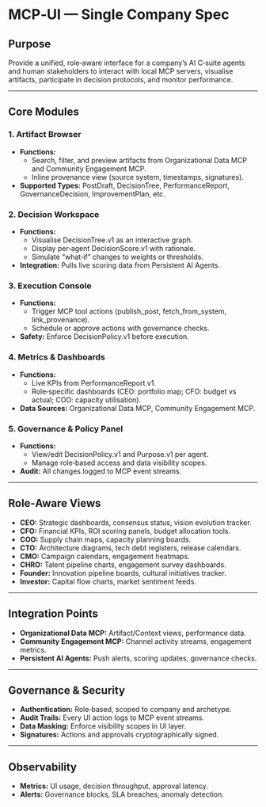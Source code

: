 # MCP‑UI — Single Company Spec

## Purpose
Provide a unified, role‑aware interface for a company’s AI C‑suite agents and human stakeholders to interact with local MCP servers, visualise artifacts, participate in decision protocols, and monitor performance.

---

## Core Modules

### 1. Artifact Browser
- **Functions:**
  - Search, filter, and preview artifacts from Organizational Data MCP and Community Engagement MCP.
  - Inline provenance view (source system, timestamps, signatures).
- **Supported Types:** PostDraft, DecisionTree, PerformanceReport, GovernanceDecision, ImprovementPlan, etc.

### 2. Decision Workspace
- **Functions:**
  - Visualise DecisionTree.v1 as an interactive graph.
  - Display per‑agent DecisionScore.v1 with rationale.
  - Simulate “what‑if” changes to weights or thresholds.
- **Integration:** Pulls live scoring data from Persistent AI Agents.

### 3. Execution Console
- **Functions:**
  - Trigger MCP tool actions (publish_post, fetch_from_system, link_provenance).
  - Schedule or approve actions with governance checks.
- **Safety:** Enforce DecisionPolicy.v1 before execution.

### 4. Metrics & Dashboards
- **Functions:**
  - Live KPIs from PerformanceReport.v1.
  - Role‑specific dashboards (CEO: portfolio map; CFO: budget vs actual; COO: capacity utilisation).
- **Data Sources:** Organizational Data MCP, Community Engagement MCP.

### 5. Governance & Policy Panel
- **Functions:**
  - View/edit DecisionPolicy.v1 and Purpose.v1 per agent.
  - Manage role‑based access and data visibility scopes.
- **Audit:** All changes logged to MCP event streams.

---

## Role‑Aware Views
- **CEO:** Strategic dashboards, consensus status, vision evolution tracker.
- **CFO:** Financial KPIs, ROI scoring panels, budget allocation tools.
- **COO:** Supply chain maps, capacity planning boards.
- **CTO:** Architecture diagrams, tech debt registers, release calendars.
- **CMO:** Campaign calendars, engagement heatmaps.
- **CHRO:** Talent pipeline charts, engagement survey dashboards.
- **Founder:** Innovation pipeline boards, cultural initiatives tracker.
- **Investor:** Capital flow charts, market sentiment feeds.

---

## Integration Points
- **Organizational Data MCP:** Artifact/Context views, performance data.
- **Community Engagement MCP:** Channel activity streams, engagement metrics.
- **Persistent AI Agents:** Push alerts, scoring updates, governance checks.

---

## Governance & Security
- **Authentication:** Role‑based, scoped to company and archetype.
- **Audit Trails:** Every UI action logs to MCP event streams.
- **Data Masking:** Enforce visibility scopes in UI layer.
- **Signatures:** Actions and approvals cryptographically signed.

---

## Observability
- **Metrics:** UI usage, decision throughput, approval latency.
- **Alerts:** Governance blocks, SLA breaches, anomaly detection.